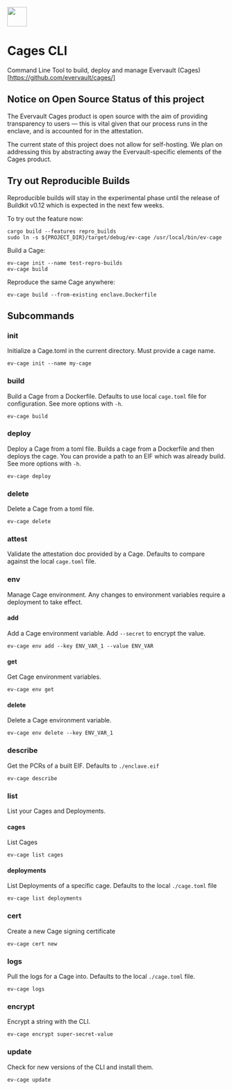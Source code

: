 <a href="https://evervault.com/cages"><img src="https://evervault.com/images/logo-color.svg" height="45" /></a>

# Cages CLI

Command Line Tool to build, deploy and manage Evervault (Cages)[https://github.com/evervault/cages/]

## Notice on Open Source Status of this project
The Evervault Cages product is open source with the aim of providing transparency to users — this is vital given that our process runs in the enclave, and is accounted for in the attestation.

The current state of this project does not allow for self-hosting. We plan on addressing this by abstracting away the Evervault-specific elements of the Cages product.

## Try out Reproducible Builds

Reproducible builds will stay in the experimental phase until the release of Buildkit v0.12 which is expected in the next few weeks.

To try out the feature now:
```
cargo build --features repro_builds
sudo ln -s ${PROJECT_DIR}/target/debug/ev-cage /usr/local/bin/ev-cage
```

Build a Cage:
```
ev-cage init --name test-repro-builds
ev-cage build
```

Reproduce the same Cage anywhere:
```
ev-cage build --from-existing enclave.Dockerfile
```

## Subcommands

### init

Initialize a Cage.toml in the current directory. Must provide a cage name.

`ev-cage init --name my-cage`

### build

Build a Cage from a Dockerfile. Defaults to use local `cage.toml` file for configuration. See more options with `-h`.

`ev-cage build`

### deploy

Deploy a Cage from a toml file. Builds a cage from a Dockerfile and then deploys the cage. You can provide a path to an EIF which was already build. See more options with `-h`.

`ev-cage deploy`

### delete

Delete a Cage from a toml file.

`ev-cage delete`

### attest

Validate the attestation doc provided by a Cage. Defaults to compare against the local `cage.toml` file.

### env

Manage Cage environment. Any changes to environment variables require a deployment to take effect.

#### add

Add a Cage environment variable. Add `--secret` to encrypt the value.

`ev-cage env add --key ENV_VAR_1 --value ENV_VAR`

#### get

Get Cage environment variables.

`ev-cage env get`

#### delete

Delete a Cage environment variable. 

`ev-cage env delete --key ENV_VAR_1`

### describe

Get the PCRs of a built EIF. Defaults to `./enclave.eif`

`ev-cage describe `

### list

List your Cages and Deployments.

#### cages

List Cages

`ev-cage list cages`

#### deployments

List Deployments of a specific cage. Defaults to the local `./cage.toml` file

`ev-cage list deployments`

### cert

Create a new Cage signing certificate

`ev-cage cert new`

### logs

Pull the logs for a Cage into. Defaults to the local `./cage.toml` file.

`ev-cage logs`

### encrypt

Encrypt a string with the CLI.

`ev-cage encrypt super-secret-value`

### update

Check for new versions of the CLI and install them.

`ev-cage update`

